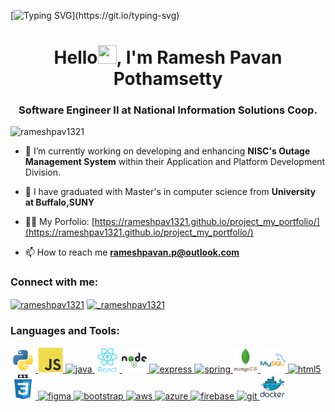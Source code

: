 [![Typing SVG](https://readme-typing-svg.herokuapp.com?font=Fira+Code&pause=1000&width=435&lines=Welcome+to+my+GitHub+profile!!)](https://git.io/typing-svg)

<h1 align="center">Hello<img src="https://raw.githubusercontent.com/MartinHeinz/MartinHeinz/master/wave.gif" width="30px" height='30px'>, I'm Ramesh Pavan Pothamsetty</h1>

<h3 align="center">Software Engineer II at National Information Solutions Coop.</h3>

<p align="left"> <img src="https://komarev.com/ghpvc/?username=rameshpav1321&label=Profile%20views&color=0e75b6&style=flat" alt="rameshpav1321" /> </p>

- 🔭 I’m currently working on developing and enhancing  **NISC's Outage Management System** within their Application and Platform Development Division.

- 🌱 I have graduated with Master's in computer science from **University at Buffalo,SUNY**

- 👨‍💻 My Porfolio: [https://rameshpav1321.github.io/project_my_portfolio/](https://rameshpav1321.github.io/project_my_portfolio/)

- 📫 How to reach me **rameshpavan.p@outlook.com**

<h3 align="left">Connect with me:</h3>
<p align="left">
<a href="https://linkedin.com/in/rameshpav1321" target="blank"><img align="center" src="https://raw.githubusercontent.com/rahuldkjain/github-profile-readme-generator/master/src/images/icons/Social/linked-in-alt.svg" alt="rameshpav1321" height="30" width="40" /></a>
<a href="https://www.leetcode.com/_rameshpav1321" target="blank"><img align="center" src="https://raw.githubusercontent.com/rahuldkjain/github-profile-readme-generator/master/src/images/icons/Social/leet-code.svg" alt="_rameshpav1321" height="30" width="40" /></a>
</p>

<h3 align="left">Languages and Tools:</h3>
<p align="left"> 
    <a href="https://www.python.org" target="_blank" rel="noreferrer"> <img src="https://raw.githubusercontent.com/devicons/devicon/master/icons/python/python-original.svg" alt="python" width="40" height="40"/> </a>
    <a href="https://developer.mozilla.org/en-US/docs/Web/JavaScript" target="_blank" rel="noreferrer"> <img src="https://raw.githubusercontent.com/devicons/devicon/master/icons/javascript/javascript-original.svg" alt="javascript" width="40" height="40"/> </a>
    <a href="https://www.java.com/en/" target="_blank" rel="noreferrer"><img src="https://cdn.jsdelivr.net/gh/devicons/devicon/icons/java/java-original-wordmark.svg" alt="java" width="40" height="40"/> </a>
    <a href="https://react.dev" target="_blank" rel="noreferrer"> <img src="https://raw.githubusercontent.com/devicons/devicon/master/icons/react/react-original-wordmark.svg" alt="react" width="40" height="40"/> </a>
    <a href="https://nodejs.org" target="_blank" rel="noreferrer"> <img src="https://raw.githubusercontent.com/devicons/devicon/master/icons/nodejs/nodejs-original-wordmark.svg" alt="nodejs" width="40" height="40"/> </a>
    <a href="https://expressjs.com" target="_blank" rel="noreferrer"> <img src="https://cdn.jsdelivr.net/gh/devicons/devicon/icons/express/express-original-wordmark.svg" alt="express" width="40" height="40"/> </a>    
    <a href="https://spring.io" target="_blank" rel="noreferrer"><img src="https://cdn.jsdelivr.net/gh/devicons/devicon/icons/spring/spring-original-wordmark.svg" alt="spring" width="40" height="40"/> </a>
    <a href="https://www.mongodb.com/" target="_blank" rel="noreferrer"> <img src="https://raw.githubusercontent.com/devicons/devicon/master/icons/mongodb/mongodb-original-wordmark.svg" alt="mongodb" width="40" height="40"/> </a> 
    <a href="https://www.mysql.com/" target="_blank" rel="noreferrer"> <img src="https://raw.githubusercontent.com/devicons/devicon/master/icons/mysql/mysql-original-wordmark.svg" alt="mysql" width="40" height="40"/> </a>
    <a href="https://www.w3schools.com/html/" target="_blank" rel="noreferrer"> <img src="https://cdn.jsdelivr.net/gh/devicons/devicon/icons/html5/html5-original-wordmark.svg" alt="html5" width="40" height="40"/> </a>
    <a href="https://www.w3schools.com/css/" target="_blank" rel="noreferrer"> <img src="https://raw.githubusercontent.com/devicons/devicon/master/icons/css3/css3-original-wordmark.svg" alt="css3" width="40" height="40"/> </a>
    <a href="https://www.figma.com/" target="_blank" rel="noreferrer"> <img src="https://www.vectorlogo.zone/logos/figma/figma-icon.svg" alt="figma" width="40" height="40"/> </a>
    <a href="https://getbootstrap.com" target="_blank" rel="noreferrer"> <img src="https://cdn.jsdelivr.net/gh/devicons/devicon/icons/bootstrap/bootstrap-plain-wordmark.svg" alt="bootstrap" width="40" height="40"/> </a>
    <a href="https://aws.amazon.com" target="_blank" rel="noreferrer"> <img src="https://cdn.jsdelivr.net/gh/devicons/devicon/icons/amazonwebservices/amazonwebservices-plain-wordmark.svg" alt="aws" width="40" height="40"/> </a>
    <a href="https://azure.microsoft.com/en-in/" target="_blank" rel="noreferrer"> <img src="https://www.vectorlogo.zone/logos/microsoft_azure/microsoft_azure-icon.svg" alt="azure" width="40" height="40"/> </a>
    <a href="https://firebase.google.com/" target="_blank" rel="noreferrer"> <img src="https://www.vectorlogo.zone/logos/firebase/firebase-icon.svg" alt="firebase" width="40" height="40"/> </a>
    <a href="https://git-scm.com/" target="_blank" rel="noreferrer"> <img src="https://www.vectorlogo.zone/logos/git-scm/git-scm-icon.svg" alt="git" width="40" height="40"/> </a>
    <a href="https://www.docker.com/" target="_blank" rel="noreferrer"> <img src="https://raw.githubusercontent.com/devicons/devicon/master/icons/docker/docker-original-wordmark.svg" alt="docker" width="40" height="40"/> </a>  
 </p>

<!-- <p align="center">&nbsp;<img src="https://github-readme-stats.vercel.app/api?username=rameshpav1321&show_icons=true&title_color=3a88fe&text_color=3a88fe&bg_color=ffffff&locale=en&count_private=true&hide=stars,issues" alt="rameshpav1321" /></p> -->

    


<!---
rameshpav1321/rameshpav1321 is a ✨ special ✨ repository because its `README.md` (this file) appears on your GitHub profile.
You can click the Preview link to take a look at your changes.
--->
